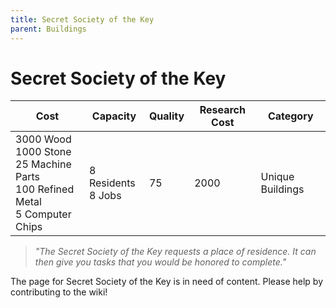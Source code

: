 ```yaml
---
title: Secret Society of the Key
parent: Buildings
---
```

# Secret Society of the Key

<table>
<thead>
	<tr>
	<th>Cost</th>
	<th>Capacity</th>
	<th>
		Quality
	</th>
	<th>Research Cost</th>
	<th>Category</th>
	</tr>
</thead>
<tbody>
	<tr>
	<td>
		3000 Wood<br>1000 Stone<br>25 Machine Parts<br>100 Refined Metal<br>5 Computer Chips
	</td>
	<td>
		8 Residents<br>8 Jobs
	</td>
	<td>
		75
	</td>
	<td>
		2000
	</td>
	<td>
		Unique Buildings
	</td>
	</tr>
</tbody>
</table>

> *"The Secret Society of the Key requests a place of residence. It can then give you tasks that you would be honored to complete."*

The page for Secret Society of the Key is in need of content. Please help by contributing to the wiki!
